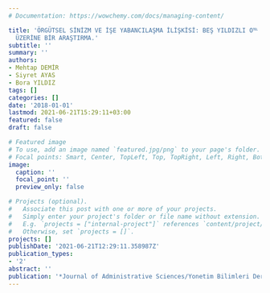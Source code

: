 ```yaml
---
# Documentation: https://wowchemy.com/docs/managing-content/

title: 'ÖRGÜTSEL SİNİZM VE İŞE YABANCILAŞMA İLİŞKİSİ: BEŞ YILDIZLI O℡ ÇALIŞANLARI
  ÜZERİNE BİR ARAŞTIRMA.'
subtitle: ''
summary: ''
authors:
- Mehtap DEMİR
- Siyret AYAS
- Bora YILDIZ
tags: []
categories: []
date: '2018-01-01'
lastmod: 2021-06-21T15:29:11+03:00
featured: false
draft: false

# Featured image
# To use, add an image named `featured.jpg/png` to your page's folder.
# Focal points: Smart, Center, TopLeft, Top, TopRight, Left, Right, BottomLeft, Bottom, BottomRight.
image:
  caption: ''
  focal_point: ''
  preview_only: false

# Projects (optional).
#   Associate this post with one or more of your projects.
#   Simply enter your project's folder or file name without extension.
#   E.g. `projects = ["internal-project"]` references `content/project/deep-learning/index.md`.
#   Otherwise, set `projects = []`.
projects: []
publishDate: '2021-06-21T12:29:11.358987Z'
publication_types:
- '2'
abstract: ''
publication: '*Journal of Administrative Sciences/Yonetim Bilimleri Dergisi*'
---
```

